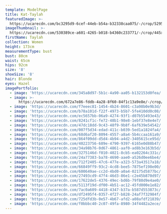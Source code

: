 ```yaml
---
template: ModelPage
title: Kat-Taylah
featuredImage: >-
  https://ucarecdn.com/bc3295d9-6cef-44eb-b54a-b32338caa075/-/crop/5295x3526/0,866/-/preview/
imageThumbnail: >-
  https://ucarecdn.com/530389ce-a601-4265-b018-b4360c233771/-/crop/445x613/331,44/-/preview/
firstName: Taylah
collection: Women
height: 173cm
measurementType: bust
bust: 80cm
waist: 65cm
hips: 92cm
size: '8'
shoeSize: '8'
hair: Blonde
eyes: Hazel
imagePortfolio:
  - image: 'https://ucarecdn.com/345a8d97-5b1c-4a90-aa05-b132153d0fea/'
  - image: >-
      https://ucarecdn.com/672a7e86-fddb-4a28-8f60-84f1c13a9e8e/-/crop/648x832/230,29/-/preview/
  - image: 'https://ucarecdn.com/f7eeec81-1454-4b24-8601-c3a98b0e9b3d/'
  - image: 'https://ucarecdn.com/b78a101d-f22f-4973-b5b7-5fe410dd0c08/'
  - image: 'https://ucarecdn.com/ec5657bb-06a9-4274-93f1-d07b55493e43/'
  - image: 'https://ucarecdn.com/8241cf1c-fe72-48b1-98e8-1ebf37e8e4e7/'
  - image: 'https://ucarecdn.com/47dc18dd-9c43-48f9-9b8f-6af639e54542/'
  - image: 'https://ucarecdn.com/007f5d34-edad-411c-b039-5ed1a1824fa4/'
  - image: 'https://ucarecdn.com/68d6af20-8094-4557-a8a4-5b4ccaa161a9/'
  - image: 'https://ucarecdn.com/864f09dd-d5d4-4b94-a4d2-3405615ce95d/'
  - image: 'https://ucarecdn.com/40223756-689e-4790-9397-6165e0d88b47/'
  - image: 'https://ucarecdn.com/34a98b76-0d67-4861-aaf0-ad8b3e163b5d/'
  - image: 'https://ucarecdn.com/3275146d-f010-4021-8cb5-ea02264c331c/'
  - image: 'https://ucarecdn.com/24a77383-ba78-4690-aae0-a526d0ee6be4/'
  - image: 'https://ucarecdn.com/712f2405-47c6-477e-a323-573a43517a18/'
  - image: 'https://ucarecdn.com/66849ff9-93c2-4cd8-bee5-7875ef198e00/'
  - image: 'https://ucarecdn.com/600649ae-cc2d-4bd0-a0a4-02175d5877bc/'
  - image: 'https://ucarecdn.com/27493cd9-47f4-46d3-86e1-c2e45b870d97/'
  - image: 'https://ucarecdn.com/17622de5-4376-49ec-bd6b-79f80d9e4ae0/'
  - image: 'https://ucarecdn.com/5113f19d-df00-4b51-ac12-45fd000e1e82/'
  - image: 'https://ucarecdn.com/7ac0a609-4418-4347-b37a-b587d553873c/'
  - image: 'https://ucarecdn.com/df2495f4-0357-4f27-b828-24af7f32984f/'
  - image: 'https://ucarecdn.com/725dfd3b-0e57-4b67-afd2-a08afdf21839/'
  - image: 'https://ucarecdn.com/f0bbbc40-2c07-49fa-8980-34f4482a2ece/'
---
```


